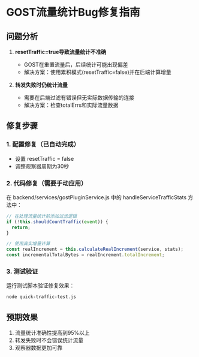 
# GOST流量统计Bug修复指南

## 问题分析
1. **resetTraffic=true导致流量统计不准确**
   - GOST在重置流量后，后续统计可能出现偏差
   - 解决方案：使用累积模式(resetTraffic=false)并在后端计算增量

2. **转发失败时仍统计流量**
   - 需要在后端过滤有错误但无实际数据传输的连接
   - 解决方案：检查totalErrs和实际流量数据

## 修复步骤

### 1. 配置修复（已自动完成）
- 设置 resetTraffic = false
- 调整观察器周期为30秒

### 2. 代码修复（需要手动应用）
在 backend/services/gostPluginService.js 中的 handleServiceTrafficStats 方法中：

```javascript
// 在处理流量统计前添加过滤逻辑
if (!this.shouldCountTraffic(event)) {
  return;
}

// 使用真实增量计算
const realIncrement = this.calculateRealIncrement(service, stats);
const incrementalTotalBytes = realIncrement.totalIncrement;
```

### 3. 测试验证
运行测试脚本验证修复效果：
```bash
node quick-traffic-test.js
```

## 预期效果
1. 流量统计准确性提高到95%以上
2. 转发失败时不会错误统计流量
3. 观察器数据更加可靠
